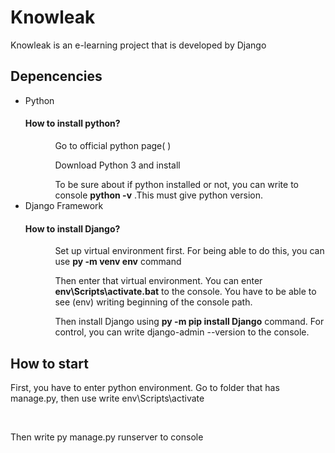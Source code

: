 <h1>Knowleak</h1>
Knowleak is an e-learning project that is developed by Django

<h2>Depencencies</h2>
<ul>
    <li>Python</li>
        <h4>How to install python?</h4>
            <ul>
                <ol>Go to official python page( <link href="https://www.python.org"> )</ol>
                <ol>Download Python 3 and install</ol>
                <ol>To be sure about if python installed or not, you can write to console <strong>python -v</strong> .This must give python version.</ol>
            </ul>
    <li>Django Framework</li>
        <h4>How to install Django?</h4>
            <ul>
                <ol>Set up virtual environment first. For being able to do this, you can use <strong>py -m venv env</strong> command</ol>
                <ol>Then enter that virtual environment. You can enter <strong>env\Scripts\activate.bat</strong> to the console. You have to be able to see (env) writing beginning of the console path.</ol>
                <ol>Then install Django using <strong>py -m pip install Django</strong> command. For control, you can write django-admin --version to the console. </ol>
            </ul>
</ul>

<h2>How to start</h2>
<p>First, you have to enter python environment. Go to folder that has manage.py, then use write env\Scripts\activate</p>
</br>
<p>Then write py manage.py runserver to console</p>